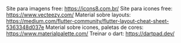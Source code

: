 Site para imagens free: https://icons8.com.br/
Site para icones free: https://www.vecteezy.com/
Material sobre layouts: https://medium.com/flutter-community/flutter-layout-cheat-sheet-5363348d037e
Material sobre icones, paletas de cores: https://www.materialpalette.com/
Treinar o dart: https://dartpad.dev/